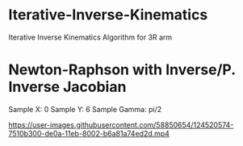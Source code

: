 # Iterative-Inverse-Kinematics
Iterative Inverse Kinematics Algorithm for 3R arm

# Newton-Raphson with Inverse/P. Inverse Jacobian

Sample X: 0
Sample Y: 6
Sample Gamma: pi/2

https://user-images.githubusercontent.com/58850654/124520574-7510b300-de0a-11eb-8002-b6a81a74ed2d.mp4

